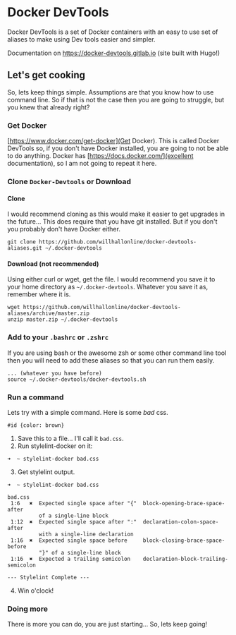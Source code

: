 # Docker DevTools

Docker DevTools is a set of Docker containers with an easy to use set of aliases to make using Dev tools easier and simpler.

Documentation on https://docker-devtools.gitlab.io (site built with Hugo!)

## Let's get cooking

So, lets keep things simple. Assumptions are that you know how to use command line. So if that is not the case then you are going to struggle, but you knew that already right?

### Get Docker

[https://www.docker.com/get-docker](Get Docker). This is called Docker DevTools so, if you don't have Docker installed, you are going to not be able to do anything. Docker has [https://docs.docker.com/](excellent documentation), so I am not going to repeat it here.

### Clone ```Docker-Devtools``` or Download

#### Clone

I would recommend cloning as this would make it easier to get upgrades in the future... This does require that you have git installed. But if you don't you probably don't have Docker either.

```
git clone https://github.com/willhallonline/docker-devtools-aliases.git ~/.docker-devtools
```

#### Download (not recommended)

Using either curl or wget, get the file. I would recommend you save it to your home directory as ```~/.docker-devtools```. Whatever you save it as, remember where it is.

```
wget https://github.com/willhallonline/docker-devtools-aliases/archive/master.zip
unzip master.zip ~/.docker-devtools
```

### Add to your ```.bashrc``` or ```.zshrc```

If you are using bash or the awesome zsh or some other command line tool then you will need to add these aliases so that you can run them easily.

```
... (whatever you have before)
source ~/.docker-devtools/docker-devtools.sh
```

### Run a command

Lets try with a simple command. Here is some *bad* css.

```
#id {color: brown}
```

1. Save this to a file... I'll call it ```bad.css```.
2. Run stylelint-docker on it:

```
➜  ~ stylelint-docker bad.css
```

3. Get stylelint output.

```
➜  ~ stylelint-docker bad.css

bad.css
 1:6   ✖  Expected single space after "{"  block-opening-brace-space-after
          of a single-line block
 1:12  ✖  Expected single space after ":"  declaration-colon-space-after
          with a single-line declaration
 1:16  ✖  Expected single space before     block-closing-brace-space-before
          "}" of a single-line block
 1:16  ✖  Expected a trailing semicolon    declaration-block-trailing-semicolon

--- Stylelint Complete ---
```

4. Win o'clock!

### Doing more

There is more you can do, you are just starting... So, lets keep going!
